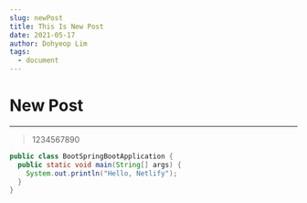 ```yaml
---
slug: newPost
title: This Is New Post
date: 2021-05-17
author: Dohyeop Lim
tags:
  - document
---
```


# New Post 
---
> 1234567890

```java
public class BootSpringBootApplication {
  public static void main(String[] args) {
    System.out.println("Hello, Netlify");
  }
}
```

